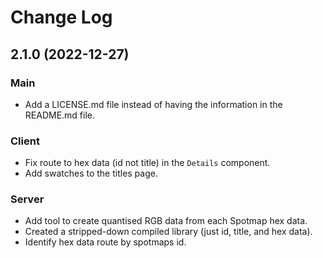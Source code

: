 # Change Log

## 2.1.0 (2022-12-27)

### Main

- Add a LICENSE.md file instead of having the information in the README.md file.

### Client

- Fix route to hex data (id not title) in the `Details` component.
- Add swatches to the titles page.

### Server

- Add tool to create quantised RGB data from each Spotmap hex data.
- Created a stripped-down compiled library (just id, title, and hex data).
- Identify hex data route by spotmaps id.
